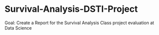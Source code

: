 # Survival-Analysis-DSTI-Project
Goal: Create a Report for the Survival Analysis Class project evaluation at Data Science
